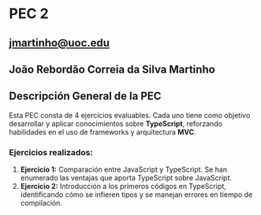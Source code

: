 # PEC 2
## jmartinho@uoc.edu

## João Rebordão Correia da Silva Martinho

## Descripción General de la PEC
Esta PEC consta de 4 ejercicios evaluables. Cada uno tiene como objetivo desarrollar y aplicar conocimientos sobre **TypeScript**, reforzando habilidades en el uso de frameworks y arquitectura **MVC**.

### Ejercicios realizados:
1. **Ejercicio 1:** Comparación entre JavaScript y TypeScript. Se han enumerado las ventajas que aporta TypeScript sobre JavaScript.
2. **Ejercicio 2:** Introducción a los primeros códigos en TypeScript, identificando cómo se infieren tipos y se manejan errores en tiempo de compilación.
